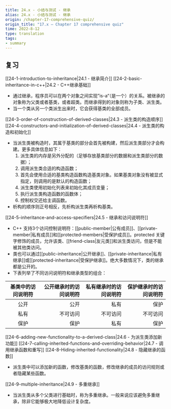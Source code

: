 ```yaml
---
title: 24.x - 小结与测试 - 继承
alias: 24.x - 小结与测试 - 继承
origin: /chapter-17-comprehensive-quiz/
origin_title: "17.x — Chapter 17 comprehensive quiz"
time: 2022-8-12
type: translation
tags:
- summary
---
```


## 复习

[[24-1-introduction-to-inheritance|24.1 - 继承简介]]
[[24-2-basic-inheritance-in-c++|24.2 - C++继承基础]]

- 通过继承，程序员可以在两个对象之间实现”is-a“（是一个）的关系。被继承的对象称为父类或者基类，或者超类。而继承得到的对象则称为子类、派生类。
- 当一个类从另一个类派生出来时，它会获得基类的全部成员。

[[24-3-order-of-construction-of-derived-classes|24.3 - 派生类的构造顺序]]
[[24-4-constructors-and-initialization-of-derived-classes|24.4 - 派生类的构造和初始化]]

- 当派生类被构造时，其属于基类的部分会首先被构建，然后派生类部分才会构建。更多具体信息如下：
	1.  派生类的内存是另外分配的（足够存放基类部分的数据和派生类部分的数据）；
	2.  调用派生类合适的构造函数；
	3.  首先会使用合适的基类构造函数构造基类对象。如果基类对象没有被显式指定，则调用的是默认的构造函数；
	4.  派生类使用初始化列表来初始化其成员变量；
	5.  执行派生类构造函数的函数体；
	6.  控制权交还给主调函数。
- 析构的顺序则正号相反，先析构派生类再析构基类。

[[24-5-inheritance-and-access-specifiers|24.5 - 继承和访问说明符]]

- C++ 支持3个访问控制说明符：[[public-member|公有成员]]、[[private-member|私有成员]]和[[protected-members|受保护成员]]。protected 关键字修饰的成员，允许该类、[[friend-class|友元类]]和派生类访问，但是不能被其他类访问。
- 类也可以通过[[public-inheritance|公开继承]]、[[private-inheritance|私有继承]]或[[protected-inheritance|受保护继承]]。绝大多数情况下，类的继承都是公开的。
- 下表列举了不同访问说明符和继承类型的组合：

|基类中的访问说明符	|公开继承时的访问说明符|私有继承时的访问说明符|保护继承时的访问说明符|
|:----:|----:|----:|----:|
|公开|	公开	|私有	|保护|
|私有|	不可访问|	不可访问|	不可访问|
|保护|	保护|	私有|	保护|

[[24-6-adding-new-functionality-to-a-derived-class|24.6 - 为派生类添加新功能]]
[[24-7-calling-inherited-functions-and-overriding-behavior|24.7 - 调用继承函数和重写]]
[[24-8-Hiding-inherited-functionality|24.8 - 隐藏继承的函数]]

- 派生类中可以添加新的函数，修改基类的函数，修改继承的成员的访问规则或者隐藏某些函数。

[[24-9-multiple-inheritance|24.9 - 多重继承]]

- 当派生类从多个父类进行基础时，称为多重继承。一般来说应该避免多重继承，除非它能够极大地降低设计复杂度。

